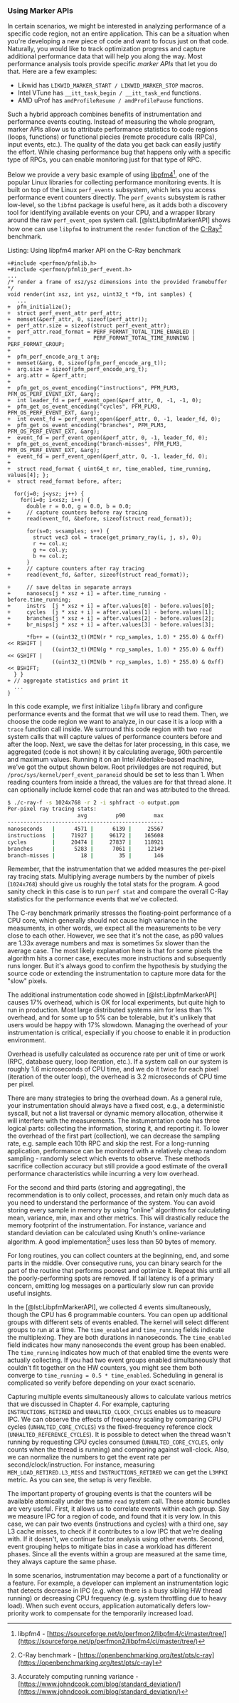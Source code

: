 ### Using Marker APIs

In certain scenarios, we might be interested in analyzing performance of a specific code region, not an entire application. This can be a situation when you're developing a new piece of code and want to focus just on that code. Naturally, you would like to track optimization progress and capture additional performance data that will help you along the way. Most performance analysis tools provide specific *marker APIs* that let you do that. Here are a few examples:

* Likwid has `LIKWID_MARKER_START / LIKWID_MARKER_STOP` macros.
* Intel VTune has `__itt_task_begin / __itt_task_end` functions.
* AMD uProf has `amdProfileResume / amdProfilePause` functions.

Such a hybrid approach combines benefits of instrumentation and performance events couting. Instead of measuring the whole program, marker APIs allow us to attribute performance statistics to code regions (loops, functions) or functional piecies (remote procedure calls (RPCs), input events, etc.). The quality of the data you get back can easily justify the effort. While chasing performance bug that happens only with a specific type of RPCs, you can enable monitoring just for that type of RPC.

Below we provide a very basic example of using [libpfm4](https://sourceforge.net/p/perfmon2/libpfm4/ci/master/tree/)[^1], one of the popular Linux libraries for collecting performance monitoring events. It is built on top of the Linux `perf_events` subsystem, which lets you access performance event counters directly. The `perf_events` subsystem is rather low-level, so the `libfm4` package is useful here, as it adds both a discovery tool for identifying available events on your CPU, and a wrapper library around the raw `perf_event_open` system call. [@lst:LibpfmMarkerAPI] shows how one can use `libpfm4` to instrument the `render` function of the [C-Ray](https://openbenchmarking.org/test/pts/c-ray)[^2] benchmark.

Listing: Using libpfm4 marker API on the C-Ray benchmark

~~~~ {#lst:LibpfmMarkerAPI .cpp}
+#include <perfmon/pfmlib.h>
+#include <perfmon/pfmlib_perf_event.h>
...
/* render a frame of xsz/ysz dimensions into the provided framebuffer */
void render(int xsz, int ysz, uint32_t *fb, int samples) {
   ...
+  pfm_initialize();
+  struct perf_event_attr perf_attr;
+  memset(&perf_attr, 0, sizeof(perf_attr));
+  perf_attr.size = sizeof(struct perf_event_attr);
+  perf_attr.read_format = PERF_FORMAT_TOTAL_TIME_ENABLED | 
+                          PERF_FORMAT_TOTAL_TIME_RUNNING | PERF_FORMAT_GROUP;
+   
+  pfm_perf_encode_arg_t arg;
+  memset(&arg, 0, sizeof(pfm_perf_encode_arg_t));
+  arg.size = sizeof(pfm_perf_encode_arg_t);
+  arg.attr = &perf_attr;
+   
+  pfm_get_os_event_encoding("instructions", PFM_PLM3, PFM_OS_PERF_EVENT_EXT, &arg);
+  int leader_fd = perf_event_open(&perf_attr, 0, -1, -1, 0);
+  pfm_get_os_event_encoding("cycles", PFM_PLM3, PFM_OS_PERF_EVENT_EXT, &arg);
+  int event_fd = perf_event_open(&perf_attr, 0, -1, leader_fd, 0);
+  pfm_get_os_event_encoding("branches", PFM_PLM3, PFM_OS_PERF_EVENT_EXT, &arg);
+  event_fd = perf_event_open(&perf_attr, 0, -1, leader_fd, 0);
+  pfm_get_os_event_encoding("branch-misses", PFM_PLM3, PFM_OS_PERF_EVENT_EXT, &arg);
+  event_fd = perf_event_open(&perf_attr, 0, -1, leader_fd, 0);
+
+  struct read_format { uint64_t nr, time_enabled, time_running, values[4]; };
+  struct read_format before, after;

  for(j=0; j<ysz; j++) {
    for(i=0; i<xsz; i++) {
      double r = 0.0, g = 0.0, b = 0.0;
+     // capture counters before ray tracing
+     read(event_fd, &before, sizeof(struct read_format));

      for(s=0; s<samples; s++) {
        struct vec3 col = trace(get_primary_ray(i, j, s), 0);
        r += col.x;
        g += col.y;
        b += col.z;
      }
+     // capture counters after ray tracing
+     read(event_fd, &after, sizeof(struct read_format));

+     // save deltas in separate arrays
+     nanosecs[j * xsz + i] = after.time_running - before.time_running;
+     instrs  [j * xsz + i] = after.values[0] - before.values[0];
+     cycles  [j * xsz + i] = after.values[1] - before.values[1];
+     branches[j * xsz + i] = after.values[2] - before.values[2];
+     br_misps[j * xsz + i] = after.values[3] - before.values[3];

      *fb++ = ((uint32_t)(MIN(r * rcp_samples, 1.0) * 255.0) & 0xff) << RSHIFT |
              ((uint32_t)(MIN(g * rcp_samples, 1.0) * 255.0) & 0xff) << GSHIFT |
              ((uint32_t)(MIN(b * rcp_samples, 1.0) * 255.0) & 0xff) << BSHIFT;
  } }
+ // aggregate statistics and print it
  ...
}
~~~~~~~~~~~~~~~~~~~~~~~~~~~~~~~~~~~~~~~~~~~~~~~~~

In this code example, we first initialize `libpfm` library and configure performance events and the format that we will use to read them. Then, we choose the code region we want to analyze, in our case it is a loop with a `trace` function call inside. We surround this code region with two `read` system calls that will capture values of performance counters before and after the loop. Next, we save the deltas for later processing, in this case, we aggregated (code is not shown) it by calculating average, 90th percentile and maximum values. Running it on an Intel Alderlake-based machine, we've got the output shown below. Root priviledges are not required, but `/proc/sys/kernel/perf_event_paranoid` should be set to less than 1. When reading counters from inside a thread, the values are for that thread alone. It can optionally include kernel code that ran and was attributed to the thread.

```bash
$ ./c-ray-f -s 1024x768 -r 2 -i sphfract -o output.ppm
Per-pixel ray tracing stats:
                      avg         p90         max
-------------------------------------------------
nanoseconds   |      4571 |      6139 |     25567
instructions  |     71927 |     96172 |    165608
cycles        |     20474 |     27837 |    118921
branches      |      5283 |      7061 |     12149
branch-misses |        18 |        35 |       146
```

Remember, that the instrumentation that we added measures the per-pixel ray tracing stats. Multiplying average numbers by the number of pixels (`1024x768`) should give us roughly the total stats for the program. A good sanity check in this case is to run `perf stat` and compare the overall C-Ray statistics for the performance events that we've collected.

The C-ray benchmark primarily stresses the floating-point performance of a CPU core, which generally should not cause high variance in the measuments, in other words, we expect all the measurements to be very close to each other. However, we see that it's not the case, as p90 values are 1.33x average numbers and max is sometimes 5x slower than the average case. The most likely explanation here is that for some pixels the algorithm hits a corner case, executes more instructions and subsequently runs longer. But it's always good to confirm the hypothesis by studying the source code or extending the instrumentation to capture more data for the "slow" pixels.

The additional instrumentation code showed in [@lst:LibpfmMarkerAPI] causes 17% overhead, which is OK for local experiments, but quite high to run in production. Most large distributed systems aim for less than 1% overhead, and for some up to 5% can be tolerable, but it's unlikely that users would be happy with 17% slowdown. Managing the overhead of your instrumentation is critical, especially if you choose to enable it in production environment.

Overhead is usefully calculated as occurence rate per unit of time or work (RPC, database query, loop iteration, etc.). If a system call on our system is roughly 1.6 microseconds of CPU time, and we do it twice for each pixel (iteration of the outer loop), the overhead is 3.2 microseconds of CPU time per pixel.

There are many strategies to bring the overhead down. As a general rule, your instrumentation should always have a fixed cost, e.g., a deterministic syscall, but not a list traversal or dynamic memory allocation, otherwise it will interfere with the measurements. The instumentation code has three logical parts: collecting the information, storing it, and reporting it. To lower the overhead of the first part (collection), we can decrease the sampling rate, e.g. sample each 10th RPC and skip the rest. For a long-running application, performance can be monitored with a relatively cheap random sampling - randomly select which events to observe. These methods sacrifice collection accuracy but still provide a good estimate of the overall performance characteristics while incurring a very low overhead.

For the second and third parts (storing and aggregating), the recommendation is to only collect, processes, and retain only much data as you need to understand the performance of the system. You can avoid storing every sample in memory by using "online" algorithms for calculating mean, variance, min, max and other metrics. This will drastically reduce the memory footprint of the instrumentation. For instance, variance and standard deviation can be calculated using Knuth's online-variance algorithm. A good implementation[^3] uses less than 50 bytes of memory.

For long routines, you can collect counters at the beginning, end, and some parts in the middle. Over consequtive runs, you can binary search for the part of the routine that performs poorest and optimize it. Repeat this until all the poorly-performing spots are removed. If tail latency is of a primary concern, emitting log messages on a particularly slow run can provide useful insights.

In the [@lst:LibpfmMarkerAPI], we collected 4 events simultaneously, though the CPU has 6 programmable counters. You can open up additional groups with different sets of events enabled. The kernel will select different groups to run at a time. The `time_enabled` and `time_running` fields indicate the multiplexing. They are both durations in nanoseconds. The `time_enabled` field indicates how many nanoseconds the event group has been enabled. The `time_running` indicates how much of that enabled time the events were actually collecting. If you had two event groups enabled simultaneously that couldn't fit together on the HW counters, you might see them both converge to `time_running = 0.5 * time_enabled`. Scheduling in general is complicated so verify before depending on your exact scenario.

Capturing multiple events simultaneously allows to calculate various metrics that we discussed in Chapter 4. For example, capturing `INSTRUCTIONS_RETIRED` and `UNHALTED_CLOCK_CYCLES` enables us to measure IPC. We can observe the effects of frequency scaling by comparing CPU cycles (`UNHALTED_CORE_CYCLES`) vs the fixed-frequency reference clock (`UNHALTED_REFERENCE_CYCLES`). It is possible to detect when the thread wasn't running by requesting CPU cycles consumed (`UNHALTED_CORE_CYCLES`, only counts when the thread is running) and comparing against wall-clock. Also, we can normalize the numbers to get the event rate per second/clock/instruction. For instance, measuring `MEM_LOAD_RETIRED.L3_MISS` and `INSTRUCTIONS_RETIRED` we can get the `L3MPKI` metric. As you can see, the setup is very flexible.

The important property of grouping events is that the counters will be available atomically under the same `read` system call. These atomic bundles are very useful. First, it allows us to correlate events within each group. Say we measure IPC for a region of code, and found that it is very low. In this case, we can pair two events (instructions and cycles) with a third one, say L3 cache misses, to check if it contributes to a low IPC that we're dealing with. If it doesn't, we continue factor analysis using other events. Second, event grouping helps to mitigate bias in case a workload has different phases. Since all the events within a group are measured at the same time, they always capture the same phase.

In some scenarios, instrumentation may become a part of a functionality or a feature. For example, a developer can implement an instrumentation logic that detects decrease in IPC (e.g. when there is a busy sibling HW thread running) or decreasing CPU frequency (e.g. system throttling due to heavy load). When such event occurs, application automatically defers low-priority work to compensate for the temporarily increased load.

[^1]: libpfm4 - [https://sourceforge.net/p/perfmon2/libpfm4/ci/master/tree/](https://sourceforge.net/p/perfmon2/libpfm4/ci/master/tree/)

[^2]: C-Ray benchmark - [https://openbenchmarking.org/test/pts/c-ray](https://openbenchmarking.org/test/pts/c-ray)

[^3]: Accurately computing running variance - [https://www.johndcook.com/blog/standard_deviation/](https://www.johndcook.com/blog/standard_deviation/)
